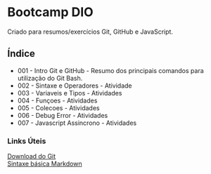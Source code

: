 # Bootcamp DIO
Criado para resumos/exercícios Git, GitHub e JavaScript. 
 
## Índice
- 001 - Intro Git e GitHub - Resumo dos principais comandos para utilização do Git Bash.
- 002 - Sintaxe e Operadores - Atividade
- 003 - Variaveis e Tipos - Atividades
- 004 - Funçoes - Atividades
- 005 - Colecoes - Atividades
- 006 - Debug Error - Atividades
- 007 - Javascript Assincrono - Atividades
 
### Links Úteis
[Download do Git](https://git-scm.com/downloads)<br>
[Sintaxe básica Markdown](https://www.markdownguide.org/basic-syntax)

